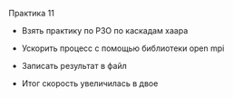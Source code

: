 Практика 11
- Взять практику по РЗО по каскадам хаара 
- Ускорить процесс с помощью библиотеки open mpi
- Записать результат в файл

- Итог скорость увеличилась в двое
